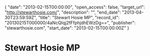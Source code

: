 {
  "date": "2013-02-15T00:00:00", 
  "open_access": false, 
  "target_url": "http://stewarthosie.com/", 
  "description": "", 
  "end_date": "2013-04-30T23:59:59Z", 
  "title": "Stewart Hosie MP", 
  "record_id": "20130215T000000/4aNcQIqj2fFfphjdhEWzDg==", 
  "publisher": "stewarthosie.com", 
  "start_date": "2013-02-15T00:00:00Z"
}

# Stewart Hosie MP


